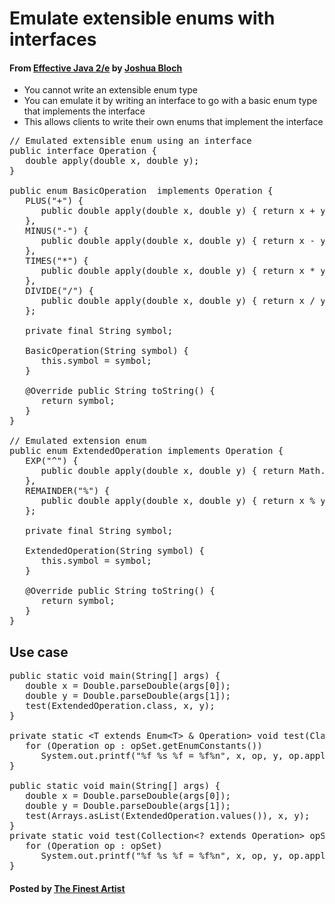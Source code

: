 # Emulate extensible enums with interfaces

#### From <u>[Effective Java 2/e](https://books.google.co.kr/books/about/Effective_Java.html?id=ka2VUBqHiWkC&hl=en)</u> by <u>[Joshua Bloch](https://en.wikipedia.org/wiki/Joshua_Bloch)</u>

* You cannot write an extensible enum type
* You can emulate it by writing an interface to go with a basic enum type that implements the interface
* This allows clients to write their own enums that implement the interface

<pre class="prettyprint">
// Emulated extensible enum using an interface
public interface Operation {
   double apply(double x, double y);
}

public enum BasicOperation  implements Operation {
   PLUS("+") {
      public double apply(double x, double y) { return x + y; }
   },
   MINUS("-") {
      public double apply(double x, double y) { return x - y; }
   },
   TIMES("*") {
      public double apply(double x, double y) { return x * y; }
   },
   DIVIDE("/") {
      public double apply(double x, double y) { return x / y; }
   };

   private final String symbol;

   BasicOperation(String symbol) {
      this.symbol = symbol;
   }

   @Override public String toString() {
      return symbol;
   }
}

// Emulated extension enum
public enum ExtendedOperation implements Operation {
   EXP("^") {
      public double apply(double x, double y) { return Math.pow(x, y); }
   },
   REMAINDER("%") {
      public double apply(double x, double y) { return x % y; }
   };

   private final String symbol;

   ExtendedOperation(String symbol) {
      this.symbol = symbol;
   }

   @Override public String toString() {
      return symbol;
   }
}
</pre>

## Use case
<pre class="prettyprint">
public static void main(String[] args) {
   double x = Double.parseDouble(args[0]);
   double y = Double.parseDouble(args[1]);
   test(ExtendedOperation.class, x, y);
}

private static &lt;T extends Enum&lt;T&gt; & Operation&gt; void test(Class&lt;T&gt; opSet, double x, double y) {
   for (Operation op : opSet.getEnumConstants())
      System.out.printf("%f %s %f = %f%n", x, op, y, op.apply(x, y));
}

public static void main(String[] args) {
   double x = Double.parseDouble(args[0]);
   double y = Double.parseDouble(args[1]);
   test(Arrays.asList(ExtendedOperation.values()), x, y);
}
private static void test(Collection&lt;? extends Operation&gt; opSet, double x, double y) {
   for (Operation op : opSet)
      System.out.printf("%f %s %f = %f%n", x, op, y, op.apply(x, y));
}
</pre>

#### Posted by <u>[The Finest Artist](http://thefinestartist.com)</u>
